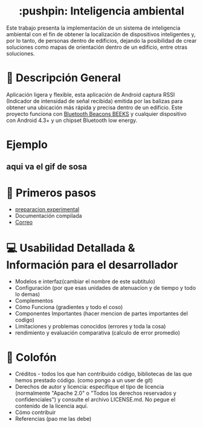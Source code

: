 <H1 align = "center">
  :pushpin: Inteligencia ambiental
  <a href="#">
  </a>
</H1>

Este trabajo presenta la implementación de un sistema de inteligencia ambiental con el fin de obtener la localización de dispositivos inteligentes y, por lo tanto, de personas dentro de edificios, dejando la posibilidad de crear soluciones como mapas de orientación dentro de un edificio, entre otras soluciones. 

# :eyes: Descripción General
Aplicación ligera y flexible, esta aplicación de Android captura RSSI (Indicador de intensidad de señal recibida) emitida por las balizas para obtener una ubicación más rápida y precisa dentro de un edificio.
Este proyecto funciona con [Bluetooth Beacons BEEKS](https://github.com/EiderDiaz/Inteligencia-Ambiental/blob/master/Specs-iBEEK1.6.pdf)  y cualquier dispositivo con Android 4.3+ y un chipset Bluetooth low energy.

# Ejemplo

##  aqui va el gif de sosa

# :runner: Primeros pasos
- [preparacion experimental](https://github.com/EiderDiaz/Inteligencia-Ambiental/blob/master/Preparaci%C3%B3n%20experimental.md)
- Documentación compilada
-  <a href="mailto:eiderdiazm95@gmail.com"> Correo </a>



# :computer: Usabilidad Detallada & Información para el desarrollador
- Modelos e interfaz(cambiar el nombre de este subtitulo)
- Configuración (por que esas unidades de atenuacion y de tiempo y todo lo demas)
- Complementos 
- Cómo Funciona (gradientes y todo el coso)
- Componentes Importantes (hacer mencion de partes importantes del codigo)
- Limitaciones y problemas conocidos (errores y toda la cosa)
- rendimiento y evaluación comparativa  (calculo de error promedio)

# :closed_book: Colofón
- Créditos - todos los que han contribuido código, bibliotecas de las que hemos prestado código. (como pongo a un user de git)
- Derechos de autor y licencia: especifique el tipo de licencia (normalmente "Apache 2.0" o "Todos los derechos reservados y confidenciales") y consulte el archivo LICENSE.md. No pegue el contenido de la licencia aquí.
- Cómo contribuir
- Referencias (pao me las debe)

